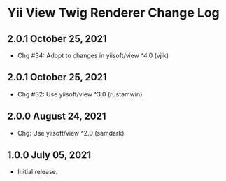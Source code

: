 # Yii View Twig Renderer Change Log

## 2.0.1 October 25, 2021

- Chg #34: Adopt to changes in yiisoft/view ^4.0 (vjik)

## 2.0.1 October 25, 2021

- Chg #32: Use yiisoft/view ^3.0 (rustamwin)

## 2.0.0 August 24, 2021

- Chg: Use yiisoft/view ^2.0 (samdark)

## 1.0.0 July 05, 2021

- Initial release.
